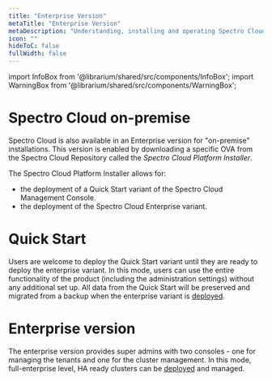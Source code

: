 ```yaml
---
title: "Enterprise Version"
metaTitle: "Enterprise Version"
metaDescription: "Understanding, installing and operating Spectro Cloud's Enterprise (on-premise) variant."
icon: ""
hideToC: false
fullWidth: false
---
```


import InfoBox from '@librarium/shared/src/components/InfoBox';
import WarningBox from '@librarium/shared/src/components/WarningBox';

# Spectro Cloud on-premise

Spectro Cloud is also available in an Enterprise version for "on-premise" installations. This version is enabled by downloading a specific OVA from the Spectro Cloud Repository called the *Spectro Cloud Platform Installer*.

The Spectro Cloud Platform Installer allows for:

* the deployment of a Quick Start variant of the Spectro Cloud Management Console.
* the deployment of the Spectro Cloud Enterprise variant.

# Quick Start

Users are welcome to deploy the Quick Start variant until they are ready to deploy the enterprise variant. In this mode, users can use the entire functionality of the product (including the administration settings) without any additional set up. All data from the Quick Start will be preserved and migrated from a backup when the enterprise variant is [deployed](/deploying-the-platform-installer/).

# Enterprise version

The enterprise version provides super admins with two consoles - one for managing the tenants and one for the cluster management. In this mode, full-enterprise level, HA ready clusters can be [deployed](/deploying-an-enterprise-cluster/) and managed.
